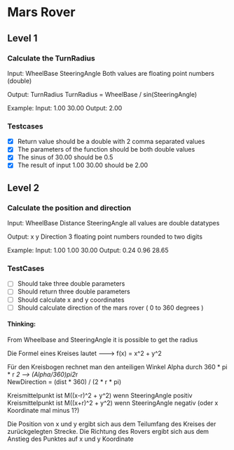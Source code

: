 # Mars Rover

## Level 1

### Calculate the TurnRadius

Input: WheelBase SteeringAngle
Both values are floating point numbers (double)

Output: TurnRadius
TurnRadius = WheelBase / sin(SteeringAngle)

Example:
Input: 1.00 30.00
Output: 2.00

 ### Testcases
-[X] Return value should be a double with 2 comma separated values
-[X] The parameters of the function should be both double values 
-[X] The sinus of 30.00 should be 0.5
-[X] The result of input 1.00 30.00 should be 2.00

## Level 2 
### Calculate the position and direction
Input: WheelBase Distance SteeringAngle
all values are double datatypes

Output: x y Direction
3 floating point numbers rounded to two digits

Example:
Input: 1.00 1.00 30.00
Output: 0.24 0.96 28.65

### TestCases

-[ ] Should take three double parameters
-[ ] Should return three double parameters
-[ ] Should calculate x and y coordinates
-[ ] Should calculate direction of the mars rover ( 0 to 360 degrees )

#### Thinking:
From Wheelbase and SteeringAngle it is possible to get the radius

Die Formel eines Kreises lautet --->  f(x) = x^2 + y^2

Für den Kreisbogen rechnet man den anteiligen Winkel Alpha durch 360 * pi * r *2 --> (Alpha/360)*pi*2*r <br>
NewDirection = (dist * 360) / (2 * r * pi)

Kreismittelpunkt ist M((x-r)^2 + y^2) wenn SteeringAngle positiv
Kreismittelpunkt ist M((x+r)^2 + y^2) wenn SteeringAngle negativ (oder x Koordinate mal minus 1?)


Die Position von x und y ergibt sich aus dem Teilumfang des Kreises der zurückgelegten Strecke.
Die Richtung des Rovers ergibt sich aus dem Anstieg des Punktes auf x und y Koordinate